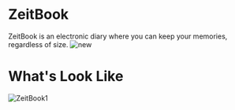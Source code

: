 # ZeitBook 

ZeitBook is an electronic diary where you can keep your memories, regardless of size.
![new](https://user-images.githubusercontent.com/64989538/85127613-73447380-b238-11ea-82df-260e46c8ae34.png)

# What's Look Like

![ZeitBook1](https://user-images.githubusercontent.com/64989538/85151078-00e58a80-b25c-11ea-99dc-cfde2747717f.gif)
